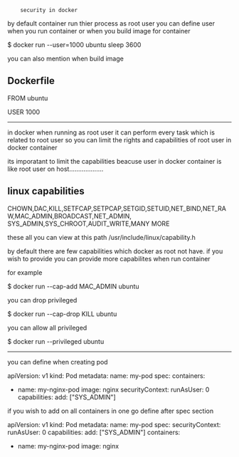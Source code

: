 		security in docker 

by default container run thier process as root user you can define user when you run
container or when you build image for container

 $ docker run --user=1000 ubuntu sleep 3600

you can also mention when build image

Dockerfile
----------

FROM ubuntu

USER 1000

----------------------------------------------------------

in docker when running as root user it can perform every task which is related to root user
so you can limit the rights and capabilities of root user in docker container

its imporatant to limit the capabilities beacuse user in docker container is like root user on
host...................

linux capabilities 
-------------------

CHOWN,DAC,KILL,SETFCAP,SETPCAP,SETGID,SETUID,NET_BIND,NET_RAW,MAC_ADMIN,BROADCAST,NET_ADMIN,
SYS_ADMIN,SYS_CHROOT,AUDIT_WRITE,MANY MORE


these all you can view at this path /usr/include/linux/capability.h

by default there are few capabilities which docker as root not have. if you wish to provide
you can provide more capabilites when run container

for example

 $ docker run --cap-add MAC_ADMIN ubuntu

you can drop privileged

 $ docker run --cap-drop KILL ubuntu

you can allow all privileged

 $ docker run --privileged ubuntu

--------------------------------------------------------------
you can define when creating pod 


apiVersion: v1
kind: Pod
metadata:
  name: my-pod
spec:
  containers:
  - name: my-nginx-pod
    image: nginx
    securityContext:
      runAsUser: 0
      capabilities:
        add: ["SYS_ADMIN"]
 
if you wish to add on all containers in one go define after spec section

apiVersion: v1
kind: Pod
metadata:
  name: my-pod
spec:
  securityContext:
    runAsUser: 0
    capabilities:
      add: ["SYS_ADMIN"]
  containers:
  - name: my-nginx-pod
    image: nginx

